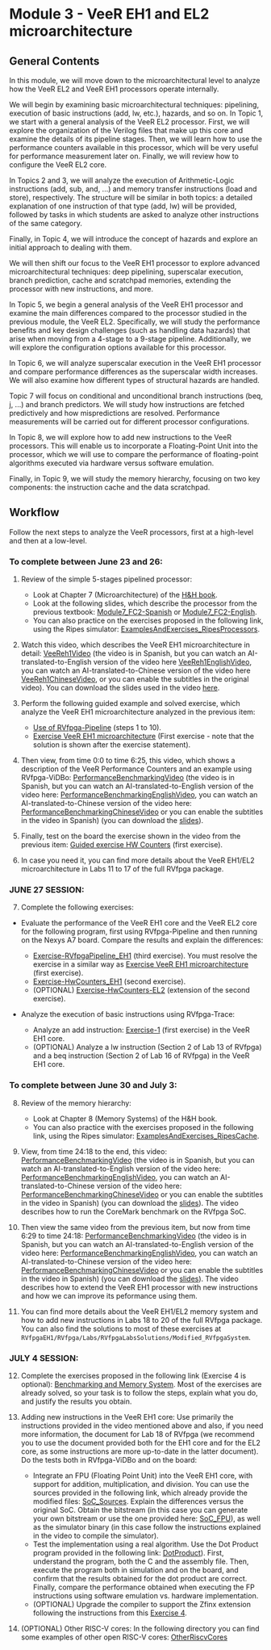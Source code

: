 # Module 3 - VeeR EH1 and EL2 microarchitecture

## General Contents
In this module, we will move down to the microarchitectural level to analyze how the VeeR EL2 and VeeR EH1 processors operate internally.

We will begin by examining basic microarchitectural techniques: pipelining, execution of basic instructions (add, lw, etc.), hazards, and so on. In Topic 1, we start with a general analysis of the VeeR EL2 processor. First, we will explore the organization of the Verilog files that make up this core and examine the details of its pipeline stages. Then, we will learn how to use the performance counters available in this processor, which will be very useful for performance measurement later on. Finally, we will review how to configure the VeeR EL2 core.

In Topics 2 and 3, we will analyze the execution of Arithmetic-Logic instructions (add, sub, and, ...) and memory transfer instructions (load and store), respectively. The structure will be similar in both topics: a detailed explanation of one instruction of that type (add, lw) will be provided, followed by tasks in which students are asked to analyze other instructions of the same category.

Finally, in Topic 4, we will introduce the concept of hazards and explore an initial approach to dealing with them.

We will then shift our focus to the VeeR EH1 processor to explore advanced microarchitectural techniques: deep pipelining, superscalar execution, branch prediction, cache and scratchpad memories, extending the processor with new instructions, and more.

In Topic 5, we begin a general analysis of the VeeR EH1 processor and examine the main differences compared to the processor studied in the previous module, the VeeR EL2. Specifically, we will study the performance benefits and key design challenges (such as handling data hazards) that arise when moving from a 4-stage to a 9-stage pipeline. Additionally, we will explore the configuration options available for this processor.

In Topic 6, we will analyze superscalar execution in the VeeR EH1 processor and compare performance differences as the superscalar width increases. We will also examine how different types of structural hazards are handled.

Topic 7 will focus on conditional and unconditional branch instructions (beq, j, ...) and branch predictors. We will study how instructions are fetched predictively and how mispredictions are resolved. Performance measurements will be carried out for different processor configurations.

In Topic 8, we will explore how to add new instructions to the VeeR processors. This will enable us to incorporate a Floating-Point Unit into the processor, which we will use to compare the performance of floating-point algorithms executed via hardware versus software emulation.

Finally, in Topic 9, we will study the memory hierarchy, focusing on two key components: the instruction cache and the data scratchpad.

## Workflow
Follow the next steps to analyze the VeeR processors, first at a high-level and then at a low-level.

### To complete between June 23 and 26:

1. Review of the simple 5-stages pipelined processor:

   * Look at Chapter 7 (Microarchitecture) of the [H&H book](https://www.amazon.es/Digital-Design-Computer-Architecture-RISC-V/dp/0128200642).
   * Look at the following slides, which describe the processor from the previous textbook: [Module7_FC2-Spanish](https://www.fdi.ucm.es/profesor/mendias/FC2/FC2tema7-imprimible.pdf) or [Module7_FC2-English](https://www.fdi.ucm.es/profesor/mendias/FC2/FC2module7.pdf).
   * You can also practice on the exercises proposed in the following link, using the Ripes simulator: [ExamplesAndExercises_RipesProcessors](https://github.com/artecs-group/RVfpga-sim-addons/tree/main/Computer_Fundamentals/RiscvProcessors).

2. Watch this video, which describes the VeeR EH1 microarchitecture in detail: [VeeReh1Video](https://youtu.be/xVnB6OM00cE?si=0HW333O-oPOXUDZG) (the video is in Spanish, but you can watch an AI-translated-to-English version of the video here [VeeReh1EnglishVideo](https://www.youtube.com/watch?v=Ow_0l47xqV4), you can watch an AI-translated-to-Chinese version of the video here [VeeReh1ChineseVideo](https://www.youtube.com/watch?v=2c4Iaswnz8w), or you can enable the subtitles in the original video). You can download the slides used in the video [here](https://drive.google.com/file/d/1rSlwCzcHD4F_S4YFLCFn3L0VNXH_sv7L/view?usp=drive_link).

3. Perform the following guided example and solved exercise, which analyze the VeeR EH1 microarchitecture analyzed in the previous item:
   * [Use of RVfpga-Pipeline](https://github.com/artecs-group/RVfpga-sim-addons/tree/main/Computer_Organization/Lab2/VeeR#rvfpga-pipeline) (steps 1 to 10).
   * [Exercise VeeR EH1 microarchitecture](https://github.com/artecs-group/RVfpga-sim-addons/tree/main/Computer_Organization/Lab2/VeeR#exercise-1) (First exercise - note that the solution is shown after the exercise statement).

4. Then view, from time 0:0 to time 6:25, this video, which shows a description of the VeeR Performance Counters and an example using RVfpga-ViDBo: [PerformanceBenchmarkingVideo](https://youtu.be/GqaDEW3W4X0?si=yf1rObPveS-RB-We&t=10) (the video is in Spanish, but you can watch an AI-translated-to-English version of the video here: [PerformanceBenchmarkingEnglishVideo](https://youtu.be/DXB7jl1iGq8?si=GODI7vlY9WCXIMny&t=10), you can watch an AI-translated-to-Chinese version of the video here: [PerformanceBenchmarkingChineseVideo](https://youtu.be/d5-0sNLW7wg?si=6P5wM8ruumOQuSnD&t=10) or you can enable the subtitles in the video in Spanish) (you can download the [slides](https://drive.google.com/file/d/146nEyUkGkXn85cS15EiUM7R0Bv1nKyoT/view?usp=sharing)).

5. Finally, test on the board the exercise shown in the video from the previous item: [Guided exercise HW Counters](https://github.com/artecs-group/RVfpga-sim-addons/tree/main/Integrated_Systems_Architecture/Lab3#exercise-1) (first exercise).

6. In case you need it, you can find more details about the VeeR EH1/EL2 microarchitecture in Labs 11 to 17 of the full RVfpga package.


### JUNE 27 SESSION:

7. Complete the following exercises:
<!--
-->
   * Evaluate the performance of the VeeR EH1 core and the VeeR EL2 core for the following program, first using RVfpga-Pipeline and then running on the Nexys A7 board. Compare the results and explain the differences:
       - [Exercise-RVfpgaPipeline_EH1](https://github.com/artecs-group/RVfpga-sim-addons/tree/main/Computer_Organization/Lab2/VeeR#exercise-3) (third exercise). You must resolve the exercise in a similar way as [Exercise VeeR EH1 microarchitecture](https://github.com/artecs-group/RVfpga-sim-addons/tree/main/Computer_Organization/Lab2/VeeR#exercise-1) (first exercise).
       - [Exercise-HwCounters_EH1](https://github.com/artecs-group/RVfpga-sim-addons/tree/main/Integrated_Systems_Architecture/Lab3#exercise-2) (second exercise).
       - (OPTIONAL) [Exercise-HwCounters-EL2](https://github.com/artecs-group/RVfpga-sim-addons/blob/main/Integrated_Systems_Architecture/Lab3/README.md#exercise-2---extension-for-veer-el2) (extension of the second exercise).

   * Analyze the execution of basic instructions using RVfpga-Trace:
       - Analyze an add instruction: [Exercise-1](https://github.com/artecs-group/RVfpga-sim-addons/tree/main/Integrated_Systems_Architecture/Lab4#exercise-1) (first exercise) in the VeeR EH1 core.
       - (OPTIONAL) Analyze a lw instruction (Section 2 of Lab 13 of RVfpga) and a beq instruction (Section 2 of Lab 16 of RVfpga) in the VeeR EH1 core.

### To complete between June 30 and July 3:

8. Review of the memory hierarchy:

   * Look at Chapter 8 (Memory Systems) of the H&H book.
   * You can also practice with the exercises proposed in the following link, using the Ripes simulator: [ExamplesAndExercises_RipesCache](https://github.com/artecs-group/RVfpga-sim-addons/tree/main/Computer_Organization/Lab3).

9. View, from time 24:18 to the end, this video: [PerformanceBenchmarkingVideo](https://youtu.be/GqaDEW3W4X0?si=yf1rObPveS-RB-We&t=1458) (the video is in Spanish, but you can watch an AI-translated-to-English version of the video here: [PerformanceBenchmarkingEnglishVideo](https://youtu.be/DXB7jl1iGq8?si=GODI7vlY9WCXIMny&t=1458), you can watch an AI-translated-to-Chinese version of the video here: [PerformanceBenchmarkingChineseVideo](https://youtu.be/d5-0sNLW7wg?si=6P5wM8ruumOQuSnD&t=1458) or you can enable the subtitles in the video in Spanish) (you can download the [slides](https://drive.google.com/file/d/146nEyUkGkXn85cS15EiUM7R0Bv1nKyoT/view?usp=sharing)). The video describes how to run the CoreMark benchmark on the RVfpga SoC.

10. Then view the same video from the previous item, but now from time 6:29 to time 24:18: [PerformanceBenchmarkingVideo](https://youtu.be/GqaDEW3W4X0?si=yf1rObPveS-RB-We&t=388) (the video is in Spanish, but you can watch an AI-translated-to-English version of the video here: [PerformanceBenchmarkingEnglishVideo](https://youtu.be/DXB7jl1iGq8?si=GODI7vlY9WCXIMny&t=388), you can watch an AI-translated-to-Chinese version of the video here: [PerformanceBenchmarkingChineseVideo](https://youtu.be/d5-0sNLW7wg?si=6P5wM8ruumOQuSnD&t=388) or you can enable the subtitles in the video in Spanish) (you can download the [slides](https://drive.google.com/file/d/146nEyUkGkXn85cS15EiUM7R0Bv1nKyoT/view?usp=sharing)). The video describes how to extend the VeeR EH1 processor with new instructions and how we can improve its peformance using them.

11. You can find more details about the VeeR EH1/EL2 memory system and how to add new instructions in Labs 18 to 20 of the full RVfpga package. You can also find the solutions to most of these exercises at ```RVfpgaEH1/RVfpga/Labs/RVfpgaLabsSolutions/Modified_RVfpgaSystem```.


### JULY 4 SESSION:

12. Complete the exercises proposed in the following link (Exercise 4 is optional): [Benchmarking and Memory System](https://github.com/artecs-group/RVfpga-sim-addons/tree/main/Integrated_Systems_Architecture/Lab6). Most of the exercises are already solved, so your task is to follow the steps, explain what you do, and justify the results you obtain.

<!--
   * Add a new instruction from the bitmanip extension ([BitManip1](https://github.com/riscv/riscv-bitmanip), [BitManip2](https://five-embeddev.com/riscv-bitmanip/1.0.0/bitmanip.html)) to the VeeR EH1 core. You can follow the instructions explained in Lab 18 of RVfpga.
-->

13. Adding new instructions in the VeeR EH1 core: Use primarily the instructions provided in the video mentioned above and also, if you need more information, the document for Lab 18 of RVfpga (we recommend you to use the document provided both for the EH1 core and for the EL2 core, as some instructions are more up-to-date in the latter document). Do the tests both in RVfpga-ViDBo and on the board:
       * Integrate an FPU (Floating Point Unit) into the VeeR EH1 core, with support for addition, multiplication, and division. You can use the sources provided in the following link, which already provide the modified files: [SoC_Sources](https://drive.google.com/file/d/1199soZSgC8ZiqvnQjMRLNSkZAyRviOb5/view?usp=drive_link). Explain the differences versus the original SoC. Obtain the bitstream (in this case you can generate your own bitstream or use the one provided here: [SoC_FPU](https://drive.google.com/file/d/1DwSW22Nk8Ef6UOMWIHgC7AB96AzB-yJI/view?usp=drive_link)), as well as the simulator binary (in this case follow the instructions explained in the video to compile the simulator).
       * Test the implementation using a real algorithm. Use the Dot Product program provided in the following link: [DotProduct](https://drive.google.com/file/d/1FxCZzNDfhHamieTfrMSGTSZLJr-9cMYl/view?usp=drive_link)). First, understand the program, both the C and the assembly file. Then, execute the program both in simulation and on the board, and confirm that the results obtained for the dot product are correct. Finally, compare the performance obtained when executing the FP instructions using software emulation vs. hardware implementation.
       * (OPTIONAL) Upgrade the compiler to support the Zfinx extension following the instructions from this [Exercise 4](https://github.com/artecs-group/RVfpga-sim-addons/tree/main/Integrated_Systems_Architecture/Lab4#exercise-4).

14. (OPTIONAL) Other RISC-V cores: In the following directory you can find some examples of other open RISC-V cores: [OtherRiscvCores](https://github.com/artecs-group/RVfpga-sim-addons/tree/main/RVfpga_Microcredential/Module3/OtherRiscvCores)
